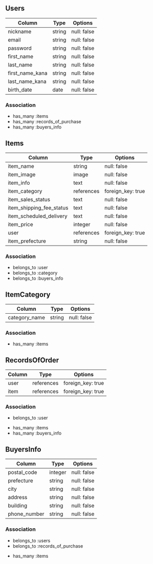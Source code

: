 ## Users

| Column          | Type         | Options         |
|-----------------|--------------|-----------------|
| nickname        | string       | null: false     |
| email           | string       | null: false     |
| password        | string       | null: false     |
| first_name      | string       | null: false     | 
| last_name       | string       | null: false     |
| first_name_kana | string       | null: false     |
| last_name_kana  | string       | null: false     |
| birth_date      | date         | null: false     |

### Association

* has_many :items
* has_many :records_of_purchase
* has_many :buyers_info

## Items

| Column                      | Type         | Options           |
|-----------------------------|--------------|-------------------|
| item_name                   | string       | null: false       |
| item_image                  | image        | null: false       |
| item_info                   | text         | null: false       |
| item_category               | references   | foreign_key: true |
| item_sales_status           | text         | null: false       |
| item_shipping_fee_status    | text         | null: false       |
| item_scheduled_delivery     | text         | null: false       |
| item_price                  | integer      | null: false       |
| user                        | references   | foreign_key: true |
| item_prefecture             | string       | null: false       |

### Association

- belongs_to :user
- belongs_to :category
- belongs_to :buyers_info

## ItemCategory

| Column          | Type         | Options           |
|-----------------|--------------|-------------------|
| category_name   | string       | null: false       |

### Association

* has_many :items

## RecordsOfOrder

| Column          | Type         | Options           |
|-----------------|--------------|-------------------|
| user            | references   | foreign_key: true |
| item            | references   | foreign_key: true |

### Association

- belongs_to :user
* has_many :items
* has_many :buyers_info

## BuyersInfo

| Column          | Type         | Options           |
|-----------------|--------------|-------------------|
| postal_code     | integer      | null: false       |
| prefecture      | string       | null: false       |
| city            | string       | null: false       |
| address         | string       | null: false       |
| building        | string       | null: false       |
| phone_number    | string       | null: false       |

### Association

- belongs_to :users
- belongs_to :records_of_purchase
* has_many :items

